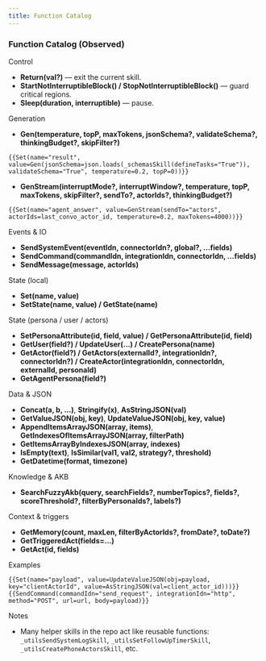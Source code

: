 ```yaml
---
title: Function Catalog
---
```


### Function Catalog (Observed)

Control
- **Return(val?)** — exit the current skill.
- **StartNotInterruptibleBlock() / StopNotInterruptibleBlock()** — guard critical regions.
- **Sleep(duration, interruptible)** — pause.

Generation
- **Gen(temperature, topP, maxTokens, jsonSchema?, validateSchema?, thinkingBudget?, skipFilter?)**
```guidance
{{Set(name="result", value=Gen(jsonSchema=json.loads(_schemasSkill(defineTasks="True")), validateSchema="True", temperature=0.2, topP=0))}}
```
- **GenStream(interruptMode?, interruptWindow?, temperature, topP, maxTokens, skipFilter?, sendTo?, actorIds?, thinkingBudget?)**
```guidance
{{Set(name="agent_answer", value=GenStream(sendTo="actors", actorIds=last_convo_actor_id, temperature=0.2, maxTokens=4000))}}
```

Events & IO
- **SendSystemEvent(eventIdn, connectorIdn?, global?, ...fields)**
- **SendCommand(commandIdn, integrationIdn, connectorIdn, ...fields)**
- **SendMessage(message, actorIds)**

State (local)
- **Set(name, value)**
- **SetState(name, value) / GetState(name)**

State (persona / user / actors)
- **SetPersonaAttribute(id, field, value) / GetPersonaAttribute(id, field)**
- **GetUser(field?) / UpdateUser(...) / CreatePersona(name)**
- **GetActor(field?) / GetActors(externalId?, integrationIdn?, connectorIdn?) / CreateActor(integrationIdn, connectorIdn, externalId, personaId)**
- **GetAgentPersona(field?)**

Data & JSON
- **Concat(a, b, ...)**, **Stringify(x)**, **AsStringJSON(val)**
- **GetValueJSON(obj, key)**, **UpdateValueJSON(obj, key, value)**
- **AppendItemsArrayJSON(array, items)**, **GetIndexesOfItemsArrayJSON(array, filterPath)**
- **GetItemsArrayByIndexesJSON(array, indexes)**
- **IsEmpty(text)**, **IsSimilar(val1, val2, strategy?, threshold)**
- **GetDatetime(format, timezone)**

Knowledge & AKB
- **SearchFuzzyAkb(query, searchFields?, numberTopics?, fields?, scoreThreshold?, filterByPersonaIds?, labels?)**

Context & triggers
- **GetMemory(count, maxLen, filterByActorIds?, fromDate?, toDate?)**
- **GetTriggeredAct(fields=...)**
- **GetAct(id, fields)**

Examples
```guidance
{{Set(name="payload", value=UpdateValueJSON(obj=payload, key="clientActorId", value=AsStringJSON(val=client_actor_id)))}}
{{SendCommand(commandIdn="send_request", integrationIdn="http", method="POST", url=url, body=payload)}}
```

Notes
- Many helper skills in the repo act like reusable functions: `_utilsSendSystemLogSkill`, `_utilsSetFollowUpTimerSkill`, `_utilsCreatePhoneActorsSkill`, etc.
